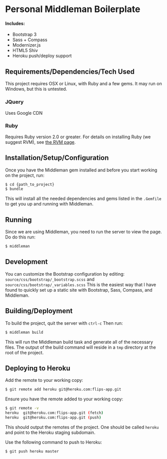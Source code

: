 # Personal Middleman Boilerplate

#### Includes:
* Bootstrap 3
* Sass + Compass
* Modernizer.js
* HTML5 Shiv
* Heroku push/deploy support


## Requirements/Dependencies/Tech Used
This project requires OSX or Linux, with Ruby and a few gems. It may run on Windows, but this is untested.

### JQuery
Uses Google CDN

### Ruby
Requires Ruby version 2.0 or greater. For details on installing Ruby (we suggest RVM), see [the RVM page](https://rvm.io/).


## Installation/Setup/Configuration
Once you have the Middleman gem installed and before you start working on the project, run:
```bash
$ cd {path_to_project}
$ bundle
```

This will install all the needed dependencies and gems listed in the `.Gemfile` to get you up and running with Middleman.


## Running
Since we are using Middleman, you need to run the server to view the page. Do do this run:

```bash
$ middleman
```

## Development
You can customize the Bootstrap configuration by editing: `source/css/bootstrap/_bootstrap.scss` and `source/css/bootstrap/_variables.scss`
This is the easiest way that I have found to quickly set up a static site with Bootstrap, Sass, Compass, and Middleman.

## Building/Deployment

To build the project, quit the server with `ctrl-c`
Then run:
```bash
$ middleman build
```
This will run the Middleman build task and generate all of the necessary files. The output of the build command will reside in a `tmp` directory at the root of the project.


## Deploying to Heroku

Add the remote to your working copy:
```bash
$ git remote add heroku git@heroku.com:flips-app.git
```

Ensure you have the remote added to your working copy:
```bash
$ git remote -v
heroku  git@heroku.com:flips-app.git (fetch)
heroku  git@heroku.com:flips-app.git (push)

```

This should output the remotes of the project. One should be called `heroku` and point to the Heroku staging subdomain.

Use the following command to push to Heroku:
```bash
$ git push heroku master

```
